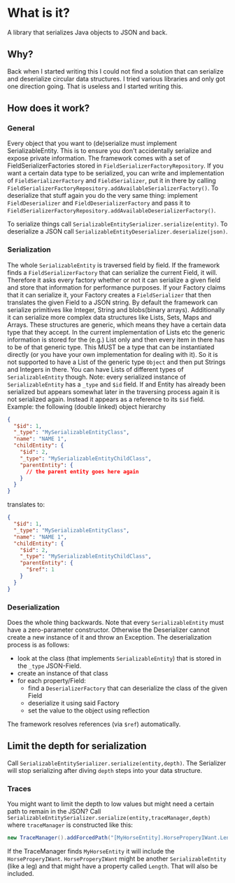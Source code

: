 # What is it?
A library that serializes Java objects to JSON and back.

## Why?
Back when I started writing this I could not find a solution that can serialize and deserialize circular data structures.
I tried various libraries and only got one direction going. That is useless and I started writing this.

## How does it work?
### General
Every object that you want to (de)serialize must implement SerializableEntity.
This is to ensure you don't accidentally serialize and expose private information.
The framework comes with a set of FieldSerializerFactories stored in `FieldSerializerFactoryRepository`.
If you want a certain data type to be serialized, you can write and implementation of `FieldSerializerFactory` and `FieldSerializer`, put it in there 
by calling `FieldSerializerFactoryRepository.addAvailableSerializerFactory()`. To deserialize that stuff again you do the very same thing:
implement `FieldDeserializer` and `FieldDeserializerFactory` and pass it to `FieldSerializerFactoryRepository.addAvailableDeserializerFactory()`.

To serialize things call `SerializableEntitySerializer.serialize(entity)`.
To deserialize a JSON call `SerializableEntityDeserializer.deserialize(json)`.

### Serialization
The whole `SerializableEntity` is traversed field by field. If the framework finds a `FieldSerializerFactory` that can serialize the current Field, it will.
Therefore it asks every factory whether or not it can serialize a given field and store that information for performance purposes.
If your Factory claims that it can serialize it, your Factory creates a `FieldSerializer` that then translates the given Field to a JSON string.
By default the framework can serialize primitives like Integer, String and blobs(binary arrays).
Additionally it can serialize more complex data structures like Lists, Sets, Maps and Arrays. These structures are generic, which means they have a certain data type that they accept.
In the current implementation of Lists etc the generic information is stored for the (e.g.) List only and then every item in there has to be of that generic type.
This MUST be a type that can be instantiated directly (or you have your own implementation for dealing with it).
So it is not supported to have a List of the generic type `Object` and then put Strings and Integers in there.
You can have Lists of different types of `SerializableEntity` though.
Note: every serialized instance of `SerializableEntity` has a `_type` and `$id` field. If and Entity has already been serialized but appears somewhat later in the traversing process again
it is not serialized again. Instead it appears as a reference to its `$id` field.
Example: the following (double linked) object hierarchy
```json
{
  "$id": 1,
  "_type": "MySerializableEntityClass",
  "name": "NAME 1",
  "childEntity": {
    "$id": 2,
    "_type": "MySerializableEntityChildClass",
    "parentEntity": {
      // the parent entity goes here again
    }
  }
}
```
translates to:
```json
{
  "$id": 1,
  "_type": "MySerializableEntityClass",
  "name": "NAME 1",
  "childEntity": {
    "$id": 2,
    "_type": "MySerializableEntityChildClass",
    "parentEntity": {
      "$ref": 1
    }
  }
}
```

### Deserialization
Does the whole thing backwards. Note that every `SerializableEntity` must have a zero-parameter constructor.
Otherwise the Deserializer cannot create a new instance of it and throw an Exception.
The deserialization process is as follows:
- look at the class (that implements `SerializableEntity`) that is stored in the `_type` JSON-Field.
- create an instance of that class
- for each property/Field:
    - find a `DeserializerFactory` that can deserialize the class of the given Field
    - deserialize it using said Factory
    - set the value to the object using reflection
 
The framework resolves references (via `$ref`) automatically.

## Limit the depth for serialization
Call `SerializableEntitySerializer.serialize(entity,depth)`. The Serializer will stop serializing after diving `depth` steps into your data structure.
### Traces
You might want to limit the depth to low values but might need a certain path to remain in the JSON?
Call `SerializableEntitySerializer.serialize(entity,traceManager,depth)` where `traceManager` is constructed like this:
```java
new TraceManager().addForcedPath("[MyHorseEntity].HorseProperyIWant.Length");
```
If the TraceManager finds `MyHorseEntity` it will include the `HorseProperyIWant`.
`HorseProperyIWant` might be another `SerializableEntity` (like a leg) and that might have a property called `Length`. That will also be included.
